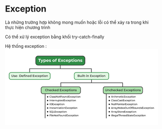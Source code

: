 # Exception 
Là những trường hợp không mong muốn hoặc lỗi có thể xảy ra trong khi thực hiện chương trình

Có thể xử lý exception bằng khối try-catch-finally

Hệ thống exception : ![alt text](image.png)